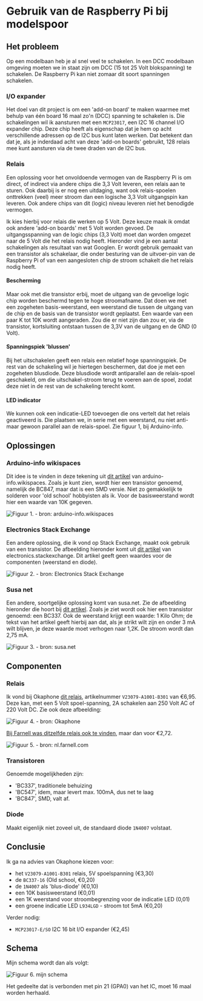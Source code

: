 # Gebruik van de Raspberry Pi bij modelspoor

## Het probleem
Op een modelbaan heb je al snel veel te schakelen. In een DCC modelbaan omgeving moeten we in staat zijn om DCC (15 tot 25 Volt blokspanning) te schakelen. De Raspberry Pi kan niet zomaar dit soort spanningen schakelen. 

### I/O expander
Het doel van dit project is om een 'add-on board' te maken waarmee met behulp van één board 16 maal zo'n (DCC) spanning te schakelen is. Die schakelingen wil ik aansturen met een `MCP23017`, een I2C 16 channel I/O expander chip. Deze chip heeft als eigenschap dat je hem op acht verschillende adressen op de I2C bus kunt laten werken. Dat betekent dan dat je, als je inderdaad acht van deze 'add-on boards' gebruikt, 128 relais mee kunt aansturen via de twee draden van de I2C bus.

### Relais
Een oplossing voor het onvoldoende vermogen van de Raspberry Pi is om direct, of indirect via andere chips die 3,3 Volt leveren, een relais aan te sturen. Ook daarbij is er nog een uitdaging, want ook relais-spoelen onttrekken (veel) meer stroom dan een logische 3,3 Volt uitgangspin kan leveren. Ook andere chips van dit (logic) niveau leveren niet het benodigde vermogen. 

Ik kies hierbij voor relais die werken op 5 Volt. Deze keuze maak ik omdat ook andere 'add-on boards' met 5 Volt worden gevoed. De uitgangsspanning van de logic chips (3,3 Volt) moet dan worden omgezet naar de 5 Volt die het relais nodig heeft. Hieronder vind je een aantal schakelingen als resultaat van wat Googlen. Er wordt gebruik gemaakt van een transistor als schakelaar, die onder besturing van de uitvoer-pin van de Raspberry Pi of van een aangesloten chip de stroom schakelt die het relais nodig heeft.

#### Bescherming
Maar ook met die transistor erbij, moet de uitgang van de gevoelige logic chip worden beschermd tegen te hoge stroomafname. Dat doen we met een zogeheten basis-weerstand, een weerstand die tussen de uitgang van de chip en de basis van de transistor wordt geplaatst. Een waarde van een paar K tot 10K wordt aangeraden. Zou die er niet zijn dan zou er, via de transistor, kortsluiting ontstaan tussen de 3,3V van de uitgang en de GND (0 Volt).

#### Spanningspiek 'blussen'
Bij het uitschakelen geeft een relais een relatief hoge spanningspiek. De rest van de schakeling wil je hiertegen beschermen, dat doe je met een zogeheten blusdiode. Deze blusdiode wordt antiparallel aan de relais-spoel geschakeld, om die uitschakel-stroom terug te voeren aan de spoel, zodat deze niet in de rest van de schakeling terecht komt.

#### LED indicator
We kunnen ook een indicatie-LED toevoegen die ons vertelt dat het relais geactiveerd is. Die plaatsen we, in serie met een weerstand, nu niet anti- maar gewoon parallel aan de relais-spoel. Zie figuur 1, bij Arduino-info.


## Oplossingen

### Arduino-info wikispaces
Dit idee is te vinden in deze tekening uit [dit artikel](https://arduino-info.wikispaces.com/ArduinoPower) van arduino-info.wikispaces. Zoals je kunt zien, wordt hier een transistor genoemd, namelijk de BC847, maar dat is een SMD versie. Niet zo gemakkelijk te solderen voor 'old school' hobbyisten als ik. Voor de basisweerstand wordt hier een waarde van 10K gegeven.

![Figuur 1. - bron: arduino-info.wikispaces](Relay_LED_Indicator.jpg)


### Electronics Stack Exchange
Een andere oplossing, die ik vond op Stack Exchange, maakt ook gebruik van een transistor. De afbeelding hieronder komt uit [dit artikel](http://electronics.stackexchange.com/questions/56093/how-to-use-a-3v-output-to-control-a-5v-relay) van electronics.stackexchange. Dit artikel geeft geen waardes voor de componenten (weerstand en diode).

![Figuur 2. - bron: Electronics Stack Exchange](./ElecStackRelay.gif)

### Susa net
Een andere, soortgelijke oplossing komt van susa.net. Zie de afbeelding hieronder die hoort bij [dit artikel](http://www.susa.net/wordpress/2012/06/raspberry-pi-relay-using-gpio/). Zoals je ziet wordt ook hier een transistor genoemd: een BC337. Ook de weerstand krijgt een waarde: 1 Kilo Ohm; de tekst van het artikel geeft hierbij aan dat, als je strikt wilt zijn en onder 3 mA wilt blijven, je deze waarde moet verhogen naar 1,2K. De stroom wordt dan 2,75 mA.

![Figuur 3. - bron: susa.net](./Relay-Sample.png)


## Componenten

### Relais
Ik vond bij Okaphone [dit relais](http://www.okaphone.com/artikel.asp?id=474062), artikelnummer `V23079-A1001-B301` van €6,95. Deze kan, met een 5 Volt spoel-spanning, 2A schakelen aan 250 Volt AC of 220 Volt DC. Zie ook deze afbeelding:

![Figuur 4. - bron: Okaphone](Relais_Okaphone.gif)

[Bij Farnell was ditzelfde relais ook te vinden](http://nl.farnell.com/te-connectivity-axicom/v23079-a1001-b301/relay-dpdt-5vdc-2a-tht/dp/4219960), maar dan voor €2,72.

![Figuur 5. - bron: nl.farnell.com](./Relais_Farnell.jpg)


### Transistoren
Genoemde mogelijkheden zijn:

* 'BC337', traditionele behuizing
* 'BC547', idem, maar levert max. 100mA, dus net te laag
* 'BC847', SMD, valt af.


### Diode
Maakt eigenlijk niet zoveel uit, de standaard diode `1N4007` volstaat.


## Conclusie
Ik ga na advies van Okaphone kiezen voor:

* het `V23079-A1001-B301` relais, 5V spoelspanning (€3,30)
* de `BC337-16` (Old school, €0,20) 
* de `1N4007` als 'blus-diode' (€0,10)
* een 10K basisweerstand (€0,01)
* een 1K weerstand voor stroombegrenzing voor de indicatie LED (0,01)
* een groene indicatie LED `L934LGD` - stroom tot 5mA (€0,20)

Verder nodig:

* `MCP23017-E/SO` I2C 16 bit I/O expander (€2,45)

## Schema
Mijn schema wordt dan als volgt:

![Figuur 6. mijn schema](./Rasp_16_Relays_I2C.png)

Het gedeelte dat is verbonden met pin 21 (GPA0) van het IC, moet 16 maal worden herhaald.


